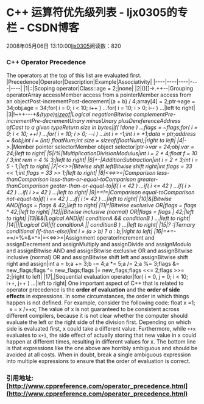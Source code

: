 # C++ 运算符优先级列表  - ljx0305的专栏 - CSDN博客
2008年05月06日 13:10:00[ljx0305](https://me.csdn.net/ljx0305)阅读数：820
### C++ Operator Precedence
The operators at the top of this list are evaluated first.
|Precedence|Operator|Description|Example|Associativity|
|----|----|----|----|----|
|1|::|Scoping operator|Class::age = 2;|none|
|2|()[]->.++--|Grouping operatorArray accessMember access from a pointerMember access from an objectPost-incrementPost-decrement|(a + b) / 4;array[4] = 2;ptr->age = 34;obj.age = 34;for( i = 0; i < 10; i++ ) ...for( i = 10; i > 0; i-- ) ...|left to right|
|3|!~++---+*&(type)[sizeof](http://www.cppreference.com/keywords/sizeof.html)|Logical negationBitwise complementPre-incrementPre-decrementUnary minusUnary plusDereferenceAddress ofCast to a given typeReturn size in bytes|if( !done ) ...flags = ~flags;for( i = 0; i < 10; ++i ) ...for( i = 10; i > 0; --i ) ...int i = -1;int i = +1;data = *ptr;address = &obj;int i = (int) floatNum;int size = sizeof(floatNum);|right to left|
|4|->*.*|Member pointer selectorMember object selector|ptr->*var = 24;obj.*var = 24;|left to right|
|5|*/%|MultiplicationDivisionModulus|int i = 2 * 4;float f = 10 / 3;int rem = 4 % 3;|left to right|
|6|+-|AdditionSubtraction|int i = 2 + 3;int i = 5 - 1;|left to right|
|7|<<>>|Bitwise shift leftBitwise shift right|int flags = 33 << 1;int flags = 33 >> 1;|left to right|
|8|<<=>>=|Comparison less-thanComparison less-than-or-equal-toComparison greater-thanComparison geater-than-or-equal-to|if( i < 42 ) ...if( i <= 42 ) ...if( i > 42 ) ...if( i >= 42 ) ...|left to right|
|9|==!=|Comparison equal-toComparison not-equal-to|if( i == 42 ) ...if( i != 42 ) ...|left to right|
|10|&|Bitwise AND|flags = flags & 42;|left to right|
|11|^|Bitwise exclusive OR|flags = flags ^ 42;|left to right|
|12|||Bitwise inclusive (normal) OR|flags = flags | 42;|left to right|
|13|&&|Logical AND|if( conditionA && conditionB ) ...|left to right|
|14||||Logical OR|if( conditionA || conditionB ) ...|left to right|
|15|? :|Ternary conditional (if-then-else)|int i = (a > b) ? a : b;|right to left|
|16|=+=-=*=/=%=&=^=|=<<=>>=|Assignment operatorIncrement and assignDecrement and assignMultiply and assignDivide and assignModulo and assignBitwise AND and assignBitwise exclusive OR and assignBitwise inclusive (normal) OR and assignBitwise shift left and assignBitwise shift right and assign|int a = b;a += 3;b -= 4;a *= 5;a /= 2;a %= 3;flags &= new_flags;flags ^= new_flags;flags |= new_flags;flags <<= 2;flags >>= 2;|right to left|
|17|,|Sequential evaluation operator|for( i = 0, j = 0; i < 10; i++, j++ ) ...|left to right|
One important aspect of C++ that is related to operator precedence is the **order of evaluation** and the **order of side effects** in expressions. In some circumstances, the order in which things happen is not defined. For example, consider the following code:
float x =1;
  x = x /++x;
The value of x is not guaranteed to be consistent across different compilers, because it is not clear whether the computer should evaluate the left or the right side of the division first. Depending on which side is evaluated first, x could take a different value.
Furthermore, while `++x` evaluates to `x+1`, the side effect of actually storing that new value in x could happen at different times, resulting in different values for x.
The bottom line is that expressions like the one above are horribly ambiguous and should be avoided at all costs. When in doubt, break a single ambiguous expression into multiple expressions to ensure that the order of evaluation is correct.
### 引用地址:[http://www.cppreference.com/operator_precedence.html](http://www.cppreference.com/operator_precedence.html)
